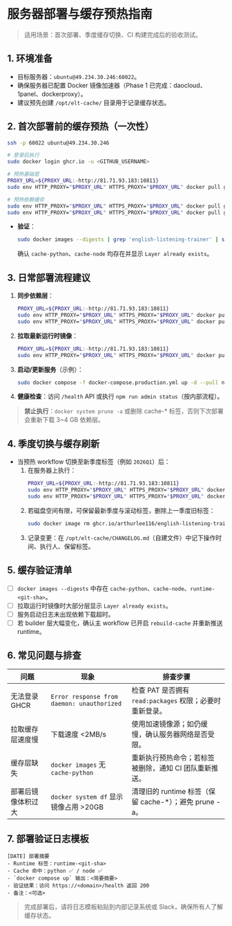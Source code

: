 # 服务器部署与缓存预热指南

> 适用场景：首次部署、季度缓存切换、CI 构建完成后的验收测试。

## 1. 环境准备
- 目标服务器：`ubuntu@49.234.30.246:60022`。
- 确保服务器已配置 Docker 镜像加速器（Phase 1 已完成：daocloud、1panel、dockerproxy）。
- 建议预先创建 `/opt/elt-cache/` 目录用于记录缓存状态。

## 2. 首次部署前的缓存预热（一次性）
```bash
ssh -p 60022 ubuntu@49.234.30.246

# 登录后执行
sudo docker login ghcr.io -u <GITHUB_USERNAME>

# 预热基础层
PROXY_URL=${PROXY_URL:-http://81.71.93.183:10811}
sudo env HTTP_PROXY="$PROXY_URL" HTTPS_PROXY="$PROXY_URL" docker pull ghcr.io/arthurlee116/base-images/cuda:12.1.1-cudnn8-runtime-ubuntu22.04

# 预热依赖缓存
sudo env HTTP_PROXY="$PROXY_URL" HTTPS_PROXY="$PROXY_URL" docker pull ghcr.io/arthurlee116/english-listening-trainer:cache-python
sudo env HTTP_PROXY="$PROXY_URL" HTTPS_PROXY="$PROXY_URL" docker pull ghcr.io/arthurlee116/english-listening-trainer:cache-node
```

- **验证**：
  ```bash
  sudo docker images --digests | grep 'english-listening-trainer' | sort
  ```
  确认 `cache-python`、`cache-node` 均存在并显示 `Layer already exists`。

## 3. 日常部署流程建议
1. **同步依赖层**：
   ```bash
   PROXY_URL=${PROXY_URL:-http://81.71.93.183:10811}
   sudo env HTTP_PROXY="$PROXY_URL" HTTPS_PROXY="$PROXY_URL" docker pull ghcr.io/arthurlee116/english-listening-trainer:cache-python
   sudo env HTTP_PROXY="$PROXY_URL" HTTPS_PROXY="$PROXY_URL" docker pull ghcr.io/arthurlee116/english-listening-trainer:cache-node
   ```
2. **拉取最新运行时镜像**：
   ```bash
   PROXY_URL=${PROXY_URL:-http://81.71.93.183:10811}
   sudo env HTTP_PROXY="$PROXY_URL" HTTPS_PROXY="$PROXY_URL" docker pull ghcr.io/arthurlee116/english-listening-trainer:runtime-<git-sha>
   ```
3. **启动/更新服务**（示例）：
   ```bash
   sudo docker compose -f docker-compose.production.yml up -d --pull never
   ```
4. **健康检查**：访问 `/health` API 或执行 `npm run admin status`（按内部流程）。

> **禁止执行**：`docker system prune -a` 或删除 cache-* 标签，否则下次部署会重新下载 3~4 GB 依赖层。

## 4. 季度切换与缓存刷新
- 当预热 workflow 切换至新季度标签（例如 `2026Q1`）后：
  1. 在服务器上执行：
     ```bash
     PROXY_URL=${PROXY_URL:-http://81.71.93.183:10811}
     sudo env HTTP_PROXY="$PROXY_URL" HTTPS_PROXY="$PROXY_URL" docker pull ghcr.io/arthurlee116/english-listening-trainer:cache-python-2026Q1
     sudo env HTTP_PROXY="$PROXY_URL" HTTPS_PROXY="$PROXY_URL" docker pull ghcr.io/arthurlee116/english-listening-trainer:cache-node-2026Q1
     ```
  2. 若磁盘空间有限，可保留最新季度与滚动标签，删除上一季度旧标签：
     ```bash
     sudo docker image rm ghcr.io/arthurlee116/english-listening-trainer:cache-node-2025Q4
     ```
  3. 记录变更：在 `/opt/elt-cache/CHANGELOG.md`（自建文件）中记下操作时间、执行人、保留标签。

## 5. 缓存验证清单
- [ ] `docker images --digests` 中存在 `cache-python`、`cache-node`、`runtime-<git-sha>`。
- [ ] 拉取运行时镜像时大部分层显示 `Layer already exists`。
- [ ] 服务启动日志未出现依赖下载超时。
- [ ] 若 builder 层大幅变化，确认主 workflow 已开启 `rebuild-cache` 并重新推送 runtime。

## 6. 常见问题与排查
| 问题 | 现象 | 排查步骤 |
| --- | --- | --- |
| 无法登录 GHCR | `Error response from daemon: unauthorized` | 检查 PAT 是否拥有 `read:packages` 权限；必要时重新登录。 |
| 拉取缓存层速度慢 | 下载速度 <2MB/s | 使用加速镜像源；如仍缓慢，确认服务器网络是否受限。 |
| 缓存层缺失 | `docker images` 无 `cache-python` | 重新执行预热命令；若标签被删除，通知 CI 团队重新推送。 |
| 部署后镜像体积过大 | `docker system df` 显示镜像占用 >20GB | 清理旧的 runtime 标签（保留 cache-*）；避免 prune -a。 |

## 7. 部署验证日志模板
```
[DATE] 部署摘要
- Runtime 标签：runtime-<git-sha>
- Cache 命中：python ✅ / node ✅
- `docker compose up` 输出：<简要摘要>
- 验证结果：访问 https://<domain>/health 返回 200
- 备注：<可选>
```

> 完成部署后，请将日志模板粘贴到内部记录系统或 Slack，确保所有人了解缓存状态。
